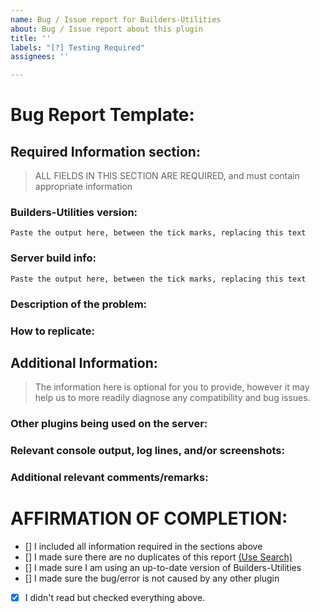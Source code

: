 ```yaml
---
name: Bug / Issue report for Builders-Utilities
about: Bug / Issue report about this plugin
title: ''
labels: "[?] Testing Required"
assignees: ''

---
```


<!--- READ THIS BEFORE SUBMITTING AN ISSUE REPORT!!! -->

# Bug Report Template:
<!--- Incomplete reports will most likely be marked as invalid, and closed, with few exceptions.-->
## Required Information section:
> ALL FIELDS  IN THIS SECTION ARE REQUIRED, and must contain appropriate information

### Builders-Utilities version:
<!-- Run /version Builders-Utilities in-game or in console & paste the full output here: -->
```
Paste the output here, between the tick marks, replacing this text
```

### Server build info: 
<!--- Run /version in-game or in console & paste the full output here: -->
```
Paste the output here, between the tick marks, replacing this text
```

### Description of the problem:
<!--- Be as specific as possible.  Don't lie, redact information, or use false names/situations. -->
<!--- Who, What, When, Where, Why, How, Expected behavior, Resultant behavior, etc -->

### How to replicate:
<!--- If you can reproduce the issue please tell us as detailed as possible step by step how to do that -->

## Additional Information:
> The information here is optional for you to provide, however it may help us to more readily diagnose any compatibility and bug issues.
### Other plugins being used on the server:
<!--- Optional but recommended - issue "/plugins" in-game or in console and copy/paste the list -->

### Relevant console output, log lines, and/or screenshots:
<!--- Please use in-line code insertion 
```
like this
```
for short (20 lines or less) text blobs, or a paste service for large blobs -->

### Additional relevant comments/remarks:
<!--- Use this space to give us any additional information which may be relevant to this issue, such as: if you are using a Minecraft hosting provider; unusual installation environment; etc -->

# AFFIRMATION OF COMPLETION:
<!-- Make sure you have completed the following steps (put an "X" between of brackets): -->
- [] I included all information required in the sections above
- [] I made sure there are no duplicates of this report [(Use Search)](https://github.com/Brennian/Builders-Utilities/issues?utf8=%E2%9C%93&q=is%3Aissue)
- [] I made sure I am using an up-to-date version of Builders-Utilities
- [] I made sure the bug/error is not caused by any other plugin
- [x] I didn't read but checked everything above.